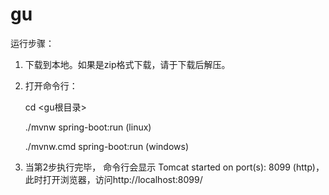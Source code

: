 # gu

运行步骤：
1. 下载到本地。如果是zip格式下载，请于下载后解压。
2. 打开命令行：
   
   cd <gu根目录>
   
   ./mvnw spring-boot:run (linux)
   
   ./mvnw.cmd spring-boot:run (windows)
3. 当第2步执行完毕， 命令行会显示  Tomcat started on port(s): 8099 (http)， 此时打开浏览器，访问http://localhost:8099/  
